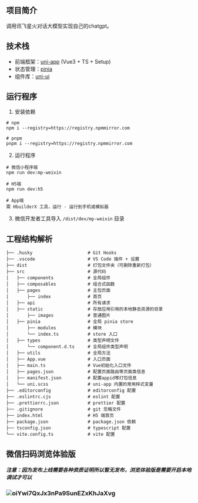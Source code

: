 ## 项目简介

调用讯飞星火对话大模型实现自己的chatgpt。

## 技术栈

- 前端框架：[uni-app](https://uniapp.dcloud.net.cn/) (Vue3 + TS + Setup)
- 状态管理：[pinia](https://pinia.vuejs.org/zh/)
- 组件库：[uni-ui](https://uniapp.dcloud.net.cn/component/uniui/uni-ui.html)

## 运行程序

1. 安装依赖

```shell
# npm
npm i --registry=https://registry.npmmirror.com

# pnpm
pnpm i --registry=https://registry.npmmirror.com
```

2. 运行程序

```shell
# 微信小程序端
npm run dev:mp-weixin

# H5端
npm run dev:h5

# App端
需 HbuilderX 工具，运行 - 运行到手机或模拟器
```

3. 微信开发者工具导入 `/dist/dev/mp-weixin` 目录

## 工程结构解析

```
├── .husky                     # Git Hooks
├── .vscode                    # VS Code 插件 + 设置
├── dist                       # 打包文件夹（可删除重新打包）
├── src                        # 源代码
│   ├── components             # 全局组件
│   ├── composables            # 组合式函数
│   ├── pages                  # 主包页面
│       ├── index              # 首页
│   ├── api               	   # 所有请求
│   ├── static                 # 存放应用引用的本地静态资源的目录
│       ├── images             # 普通图片
│   ├── pinia                  # 全局 pinia store
│       ├── modules            # 模块
│       └── index.ts           # store 入口
│   ├── types                  # 类型声明文件
│       └── component.d.ts     # 全局组件类型声明
│   ├── utils                  # 全局方法
│   ├── App.vue                # 入口页面
│   ├── main.ts                # Vue初始化入口文件
│   ├── pages.json             # 配置页面路由等页面类信息
│   ├── manifest.json          # 配置appid等打包信息
│   └── uni.scss               # uni-app 内置的常用样式变量
├── .editorconfig              # editorconfig 配置
├── .eslintrc.cjs              # eslint 配置
├── .prettierrc.json           # prettier 配置
├── .gitignore                 # git 忽略文件
├── index.html                 # H5 端首页
├── package.json               # package.json 依赖
├── tsconfig.json              # typescript 配置
└── vite.config.ts             # vite 配置
```

## 微信扫码浏览体验版

##### 注意：因为发布上线需要各种资质证明所以暂无发布，浏览体验版是需要开启本地调试才可以

### ![oiYwi7QxJx3nPa9SunEZxKhJaXvg](F:\admin\Download\oiYwi7QxJx3nPa9SunEZxKhJaXvg.jpg)
